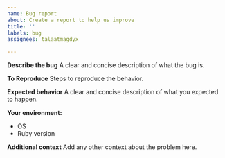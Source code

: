 ```yaml
---
name: Bug report
about: Create a report to help us improve
title: ''
labels: bug
assignees: talaatmagdyx

---
```


**Describe the bug**
A clear and concise description of what the bug is.

**To Reproduce**
Steps to reproduce the behavior.

**Expected behavior**
A clear and concise description of what you expected to happen.

**Your environment:**
- OS
- Ruby version

**Additional context**
Add any other context about the problem here.